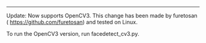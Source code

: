 


--------------


Update: Now supports OpenCV3. This change has been made by furetosan ( https://github.com/furetosan) and tested on Linux.

To run the OpenCV3 version, run facedetect_cv3.py.
